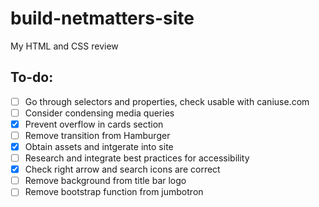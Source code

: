 # build-netmatters-site
My HTML and CSS review

## To-do:
- [ ] Go through selectors and properties, check usable with caniuse.com
- [ ] Consider condensing media queries
- [x] Prevent overflow in cards section
- [ ] Remove transition from Hamburger
- [x] Obtain assets and intgerate into site
- [ ] Research and integrate best practices for accessibility
- [x] Check right arrow and search icons are correct
- [ ] Remove background from title bar logo
- [ ] Remove bootstrap function from jumbotron
